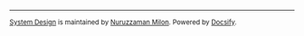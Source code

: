 ---

<small>[System Design](/) is maintained by [Nuruzzaman Milon](https://milon.im).  Powered by [Docsify](https://docsify.js.org).</small>
